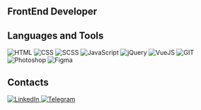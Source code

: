 ## FrontEnd Developer

## Languages and Tools

![HTML](https://img.shields.io/badge/-HTML-090909?style=for-the-badge&logo=html&logoColor=E9D54D)
![CSS](https://img.shields.io/badge/-CSS-090909?style=for-the-badge&logo=css&logoColor=E9D54D)
![SCSS](https://img.shields.io/badge/-SCSS-090909?style=for-the-badge&logo=scss&logoColor=E9D54D)
![JavaScript](https://img.shields.io/badge/-JavaScript-090909?style=for-the-badge&logo=JavaScript&logoColor=E9D54D)
![jQuery](https://img.shields.io/badge/-jQuery-090909?style=for-the-badge&logo=jQuery&logoColor=E9D54D)
![VueJS](https://img.shields.io/badge/-VueJS-090909?style=for-the-badge&logo=vuejs&logoColor=E9D54D)
![GIT](https://img.shields.io/badge/-GIT-090909?style=for-the-badge&logo=GIT&logoColor=E9D54D)
![Photoshop](https://img.shields.io/badge/-Photoshop-090909?style=for-the-badge&logo=photoshop&logoColor=E9D54D)
![Figma](https://img.shields.io/badge/-Figma-090909?style=for-the-badge&logo=figma&logoColor=E9D54D)

## Contacts

[![LinkedIn](https://img.shields.io/badge/-LinkedIn-090909?style=for-the-badge&logo=linkedin&logoColor=007BB6)
]()
[![Telegram](https://img.shields.io/badge/-Telegram-090909?style=for-the-badge&logo=telegram&logoColor=27A0D9)
]()
